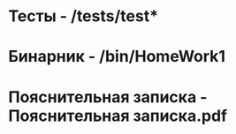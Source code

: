 # Тесты - /tests/test*
# Бинарник - /bin/HomeWork1
# Пояснительная записка - Пояснительная записка.pdf
